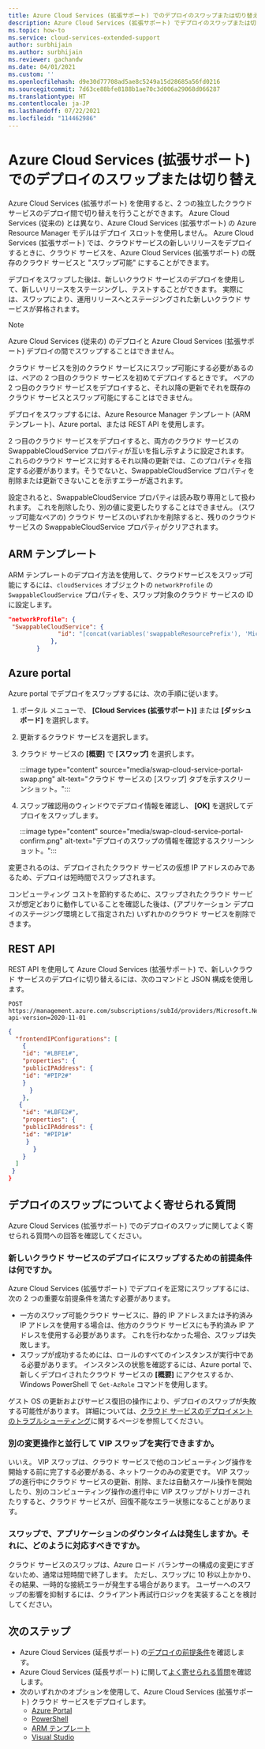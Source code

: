 ```yaml
---
title: Azure Cloud Services (拡張サポート) でのデプロイのスワップまたは切り替え
description: Azure Cloud Services (拡張サポート) でデプロイのスワップまたは切り替えを行う方法を説明します。
ms.topic: how-to
ms.service: cloud-services-extended-support
author: surbhijain
ms.author: surbhijain
ms.reviewer: gachandw
ms.date: 04/01/2021
ms.custom: ''
ms.openlocfilehash: d9e30d77708ad5ae8c5249a15d28685a56fd0216
ms.sourcegitcommit: 7d63ce88bfe8188b1ae70c3d006a29068d066287
ms.translationtype: HT
ms.contentlocale: ja-JP
ms.lasthandoff: 07/22/2021
ms.locfileid: "114462986"
---
```

# <a name="swap-or-switch-deployments-in-azure-cloud-services-extended-support"></a>Azure Cloud Services (拡張サポート) でのデプロイのスワップまたは切り替え

Azure Cloud Services (拡張サポート) を使用すると、2 つの独立したクラウド サービスのデプロイ間で切り替えを行うことができます。 Azure Cloud Services (従来の) とは異なり、Azure Cloud Services (拡張サポート) の Azure Resource Manager モデルはデプロイ スロットを使用しません。 Azure Cloud Services (拡張サポート) では、クラウドサービスの新しいリリースをデプロイするときに、クラウド サービスを、Azure Cloud Services (拡張サポート) の既存のクラウド サービスと "スワップ可能" にすることができます。

デプロイをスワップした後は、新しいクラウド サービスのデプロイを使用して、新しいリリースをステージングし、テストすることができます。 実際には、スワップにより、運用リリースへとステージングされた新しいクラウド サービスが昇格されます。

> [!NOTE]
> Azure Cloud Services (従来の) のデプロイと Azure Cloud Services (拡張サポート) デプロイの間でスワップすることはできません。

クラウド サービスを別のクラウド サービスにスワップ可能にする必要があるのは、ペアの 2 つ目のクラウド サービスを初めてデプロイするときです。 ペアの 2 つ目のクラウド サービスをデプロイすると、それ以降の更新でそれを既存のクラウド サービスとスワップ可能にすることはできません。

デプロイをスワップするには、Azure Resource Manager テンプレート (ARM テンプレート)、Azure portal、または REST API を使用します。

2 つ目のクラウド サービスをデプロイすると、両方のクラウド サービスの SwappableCloudService プロパティが互いを指し示すように設定されます。 これらのクラウド サービスに対するそれ以降の更新では、このプロパティを指定する必要があります。そうでないと、SwappableCloudService プロパティを削除または更新できないことを示すエラーが返されます。

設定されると、SwappableCloudService プロパティは読み取り専用として扱われます。 これを削除したり、別の値に変更したりすることはできません。 (スワップ可能なペアの) クラウド サービスのいずれかを削除すると、残りのクラウド サービスの SwappableCloudService プロパティがクリアされます。


## <a name="arm-template"></a>ARM テンプレート

ARM テンプレートのデプロイ方法を使用して、クラウドサービスをスワップ可能にするには、`cloudServices` オブジェクトの `networkProfile` の `SwappableCloudService` プロパティを、スワップ対象のクラウド サービスの ID に設定します。

```json
"networkProfile": {
 "SwappableCloudService": {
              "id": "[concat(variables('swappableResourcePrefix'), 'Microsoft.Compute/cloudServices/', parameters('cloudServicesToBeSwappedWith'))]"
            },
        }
```

## <a name="azure-portal"></a>Azure portal

Azure portal でデプロイをスワップするには、次の手順に従います。

1. ポータル メニューで、 **[Cloud Services (拡張サポート)]** または **[ダッシュボード]** を選択します。
1. 更新するクラウド サービスを選択します。
1. クラウド サービスの **[概要]** で **[スワップ]** を選択します。

   :::image type="content" source="media/swap-cloud-service-portal-swap.png" alt-text="クラウド サービスの [スワップ] タブを示すスクリーンショット。":::

1. スワップ確認用のウィンドウでデプロイ情報を確認し、 **[OK]** を選択してデプロイをスワップします。

   :::image type="content" source="media/swap-cloud-service-portal-confirm.png" alt-text="デプロイのスワップの情報を確認するスクリーンショット。":::

変更されるのは、デプロイされたクラウド サービスの仮想 IP アドレスのみであるため、デプロイは短時間でスワップされます。

コンピューティング コストを節約するために、スワップされたクラウド サービスが想定どおりに動作していることを確認した後は、(アプリケーション デプロイのステージング環境として指定された) いずれかのクラウド サービスを削除できます。

## <a name="rest-api"></a>REST API

REST API を使用して Azure Cloud Services (拡張サポート) で、新しいクラウド サービスのデプロイに切り替えるには、次のコマンドと JSON 構成を使用します。

```http
POST https://management.azure.com/subscriptions/subId/providers/Microsoft.Network/locations/region/setLoadBalancerFrontendPublicIpAddresses?api-version=2020-11-01
```

```json
{
  "frontendIPConfigurations": [
    {
    "id": "#LBFE1#",
    "properties": {
    "publicIPAddress": {
    "id": "#PIP2#"
    }
      }
    },
   {
    "id": "#LBFE2#",
    "properties": {
    "publicIPAddress": {
    "id": "#PIP1#"
     }
       }
    }
  ]
 }
}
```

## <a name="common-questions-about-swapping-deployments"></a>デプロイのスワップについてよく寄せられる質問

Azure Cloud Services (拡張サポート) でのデプロイのスワップに関してよく寄せられる質問への回答を確認してください。

### <a name="what-are-the-prerequisites-for-swapping-to-a-new-cloud-services-deployment"></a>新しいクラウド サービスのデプロイにスワップするための前提条件は何ですか。

Azure Cloud Services (拡張サポート) でデプロイを正常にスワップするには、次の 2 つの重要な前提条件を満たす必要があります。

* 一方のスワップ可能クラウド サービスに、静的 IP アドレスまたは予約済み IP アドレスを使用する場合は、他方のクラウド サービスにも予約済み IP アドレスを使用する必要があります。 これを行わなかった場合、スワップは失敗します。
* スワップが成功するためには、ロールのすべてのインスタンスが実行中である必要があります。 インスタンスの状態を確認するには、Azure portal で、新しくデプロイされたクラウド サービスの **[概要]** にアクセスするか、Windows PowerShell で `Get-AzRole` コマンドを使用します。

ゲスト OS の更新およびサービス復旧の操作により、デプロイのスワップが失敗する可能性があります。 詳細については、[クラウド サービスのデプロイメントのトラブルシューティング](../cloud-services/cloud-services-troubleshoot-deployment-problems.md)に関するページを参照してください。

### <a name="can-i-make-a-vip-swap-in-parallel-with-another-mutating-operation"></a>別の変更操作と並行して VIP スワップを実行できますか。

いいえ。 VIP スワップは、クラウド サービスで他のコンピューティング操作を開始する前に完了する必要がある、ネットワークのみの変更です。 VIP スワップの進行中にクラウド サービスの更新、削除、または自動スケール操作を開始したり、別のコンピューティング操作の進行中に VIP スワップがトリガーされたりすると、クラウド サービスが、回復不能なエラー状態になることがあります。

### <a name="does-a-swap-incur-downtime-for-my-application-and-how-should-i-handle-it"></a>スワップで、アプリケーションのダウンタイムは発生しますか。それに、どのように対応すべきですか。

クラウド サービスのスワップは、Azure ロード バランサーの構成の変更にすぎないため、通常は短時間で終了します。 ただし、スワップに 10 秒以上かかり、その結果、一時的な接続エラーが発生する場合があります。 ユーザーへのスワップの影響を抑制するには、クライアント再試行ロジックを実装することを検討してください。

## <a name="next-steps"></a>次のステップ 

* Azure Cloud Services (延長サポート) の[デプロイの前提条件](deploy-prerequisite.md)を確認します。
* Azure Cloud Services (延長サポート) に関して[よく寄せられる質問](faq.yml)を確認します。
* 次のいずれかのオプションを使用して、Azure Cloud Services (拡張サポート) クラウド サービスをデプロイします。
  * [Azure Portal](deploy-portal.md)
  * [PowerShell](deploy-powershell.md)
  * [ARM テンプレート](deploy-template.md)
  * [Visual Studio](deploy-visual-studio.md)
